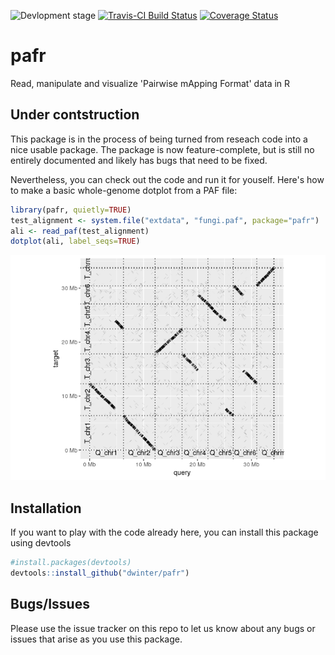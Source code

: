 <!-- README.md is generated from README.Rmd. Please edit that file -->
![Devlopment stage](https://img.shields.io/badge/development--stage-beta-orange) [![Travis-CI Build Status](https://travis-ci.org/dwinter/pafr.svg?branch=master)](https://travis-ci.org/dwinter/pafr) [![Coverage Status](https://img.shields.io/codecov/c/github/dwinter/pafr/master.svg)](https://codecov.io/github/dwinter/pafr?branch=master)

pafr
====

Read, manipulate and visualize 'Pairwise mApping Format' data in R

Under contstruction
-------------------

This package is in the process of being turned from reseach code into a nice usable package. The package is now feature-complete, but is still no entirely documented and likely has bugs that need to be fixed.

Nevertheless, you can check out the code and run it for youself. Here's how to make a basic whole-genome dotplot from a PAF file:

``` r
library(pafr, quietly=TRUE)
test_alignment <- system.file("extdata", "fungi.paf", package="pafr")
ali <- read_paf(test_alignment)
dotplot(ali, label_seqs=TRUE)
```

![](man/figures/README-dotplot-1.png)

Installation
------------

If you want to play with the code already here, you can install this package using devtools

``` r
#install.packages(devtools)
devtools::install_github("dwinter/pafr")
```

Bugs/Issues
-----------

Please use the issue tracker on this repo to let us know about any bugs or issues that arise as you use this package.
